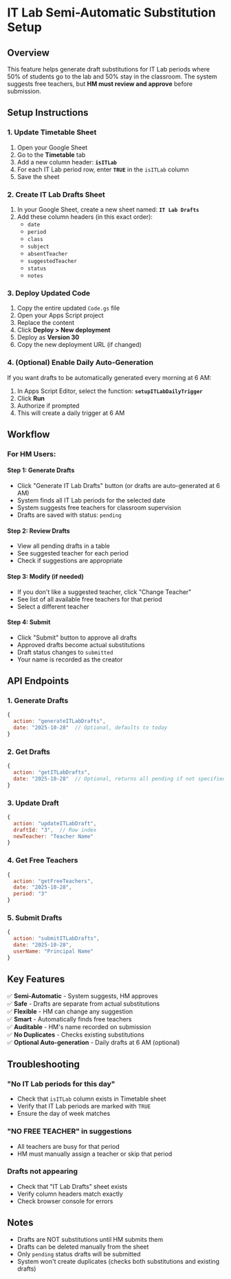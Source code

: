 # IT Lab Semi-Automatic Substitution Setup

## Overview
This feature helps generate draft substitutions for IT Lab periods where 50% of students go to the lab and 50% stay in the classroom. The system suggests free teachers, but **HM must review and approve** before submission.

## Setup Instructions

### 1. Update Timetable Sheet
1. Open your Google Sheet
2. Go to the **Timetable** tab
3. Add a new column header: **`isITLab`**
4. For each IT Lab period row, enter **`TRUE`** in the `isITLab` column
5. Save the sheet

### 2. Create IT Lab Drafts Sheet
1. In your Google Sheet, create a new sheet named: **`IT Lab Drafts`**
2. Add these column headers (in this exact order):
   - `date`
   - `period`
   - `class`
   - `subject`
   - `absentTeacher`
   - `suggestedTeacher`
   - `status`
   - `notes`

### 3. Deploy Updated Code
1. Copy the entire updated `Code.gs` file
2. Open your Apps Script project
3. Replace the content
4. Click **Deploy > New deployment**
5. Deploy as **Version 30**
6. Copy the new deployment URL (if changed)

### 4. (Optional) Enable Daily Auto-Generation
If you want drafts to be automatically generated every morning at 6 AM:

1. In Apps Script Editor, select the function: **`setupITLabDailyTrigger`**
2. Click **Run**
3. Authorize if prompted
4. This will create a daily trigger at 6 AM

## Workflow

### For HM Users:

#### Step 1: Generate Drafts
- Click "Generate IT Lab Drafts" button (or drafts are auto-generated at 6 AM)
- System finds all IT Lab periods for the selected date
- System suggests free teachers for classroom supervision
- Drafts are saved with status: `pending`

#### Step 2: Review Drafts
- View all pending drafts in a table
- See suggested teacher for each period
- Check if suggestions are appropriate

#### Step 3: Modify (if needed)
- If you don't like a suggested teacher, click "Change Teacher"
- See list of all available free teachers for that period
- Select a different teacher

#### Step 4: Submit
- Click "Submit" button to approve all drafts
- Approved drafts become actual substitutions
- Draft status changes to `submitted`
- Your name is recorded as the creator

## API Endpoints

### 1. Generate Drafts
```javascript
{
  action: "generateITLabDrafts",
  date: "2025-10-28"  // Optional, defaults to today
}
```

### 2. Get Drafts
```javascript
{
  action: "getITLabDrafts",
  date: "2025-10-28"  // Optional, returns all pending if not specified
}
```

### 3. Update Draft
```javascript
{
  action: "updateITLabDraft",
  draftId: "3",  // Row index
  newTeacher: "Teacher Name"
}
```

### 4. Get Free Teachers
```javascript
{
  action: "getFreeTeachers",
  date: "2025-10-28",
  period: "3"
}
```

### 5. Submit Drafts
```javascript
{
  action: "submitITLabDrafts",
  date: "2025-10-28",
  userName: "Principal Name"
}
```

## Key Features

✅ **Semi-Automatic** - System suggests, HM approves  
✅ **Safe** - Drafts are separate from actual substitutions  
✅ **Flexible** - HM can change any suggestion  
✅ **Smart** - Automatically finds free teachers  
✅ **Auditable** - HM's name recorded on submission  
✅ **No Duplicates** - Checks existing substitutions  
✅ **Optional Auto-generation** - Daily drafts at 6 AM (optional)

## Troubleshooting

### "No IT Lab periods for this day"
- Check that `isITLab` column exists in Timetable sheet
- Verify that IT Lab periods are marked with `TRUE`
- Ensure the day of week matches

### "NO FREE TEACHER" in suggestions
- All teachers are busy for that period
- HM must manually assign a teacher or skip that period

### Drafts not appearing
- Check that "IT Lab Drafts" sheet exists
- Verify column headers match exactly
- Check browser console for errors

## Notes

- Drafts are NOT substitutions until HM submits them
- Drafts can be deleted manually from the sheet
- Only `pending` status drafts will be submitted
- System won't create duplicates (checks both substitutions and existing drafts)

